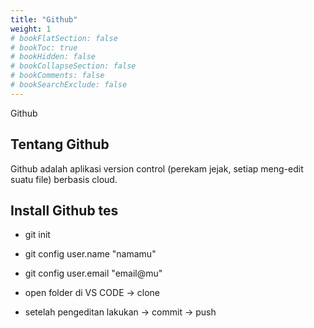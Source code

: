```yaml
---
title: "Github"
weight: 1
# bookFlatSection: false
# bookToc: true
# bookHidden: false
# bookCollapseSection: false
# bookComments: false
# bookSearchExclude: false
---
```


Github

## Tentang Github

Github adalah aplikasi version control (perekam jejak, setiap meng-edit suatu file) berbasis cloud.

## Install Github tes

- git init
- git config user.name "namamu"
- git config user.email "email@mu"

- open folder di VS CODE -> clone
- setelah pengeditan lakukan -> commit -> push

##
